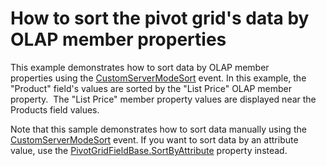 # How to sort the pivot grid's data by OLAP member properties


This example demonstrates how to sort data by OLAP member properties using the <a href="https://documentation.devexpress.com/#WindowsForms/DevExpressXtraPivotGridPivotGridControl_CustomServerModeSorttopic">CustomServerModeSort</a> event. In this example, the "Product" field's values are sorted by the "List Price" OLAP member property.  The "List Price" member property values are displayed near the Products field values.<br />
<p>Note that this sample demonstrates how to sort data manually using the <a href="https://documentation.devexpress.com/#WindowsForms/DevExpressXtraPivotGridPivotGridControl_CustomServerModeSorttopic">CustomServerModeSort</a> event. If you want to sort data by an attribute value, use the <a href="https://documentation.devexpress.com/#CoreLibraries/DevExpressXtraPivotGridPivotGridFieldBase_SortByAttributetopic">PivotGridFieldBase.SortByAttribute</a> property instead.</p>

<br/>


